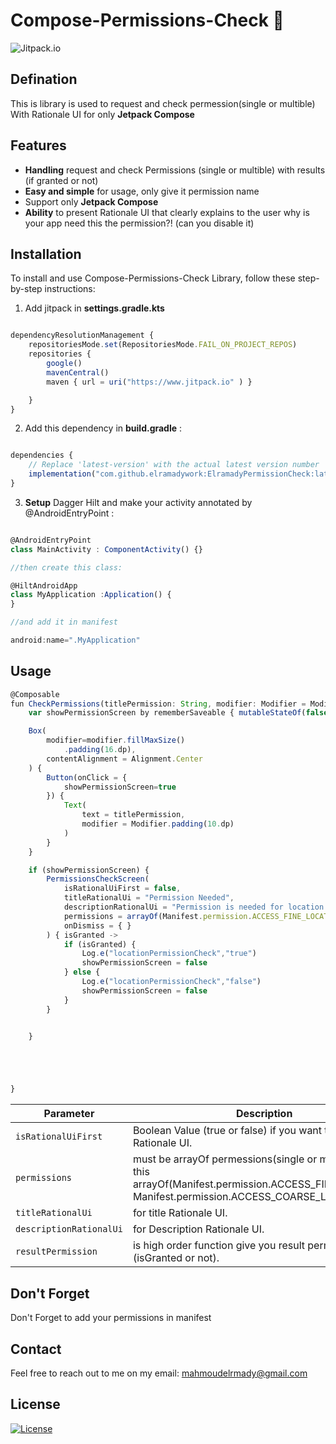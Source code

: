 # Compose-Permissions-Check 🎨
![Jitpack.io](https://img.shields.io/static/v1?label=Jitpack.io&message=1.0.0&color=blue)


## Defination
This is library is used to request and check permession(single or multible) With Rationale UI for only **Jetpack Compose**

## Features
- **Handling** request and check Permissions (single or multible) with results (if granted or not)
- **Easy and simple** for usage, only give it permission name
- Support only **Jetpack Compose**
- **Ability** to present Rationale UI that clearly explains to the user why is your app need this the permission?!
  (can you disable it) 


## Installation

To install and use Compose-Permissions-Check Library, follow these step-by-step instructions:

1. Add jitpack in **settings.gradle.kts**

```jsx

dependencyResolutionManagement {
    repositoriesMode.set(RepositoriesMode.FAIL_ON_PROJECT_REPOS)
    repositories {
        google()
        mavenCentral()
        maven { url = uri("https://www.jitpack.io" ) }

    }
}
```

2. Add this dependency in **build.gradle** :

```jsx

dependencies {
    // Replace 'latest-version' with the actual latest version number
    implementation("com.github.elramadywork:ElramadyPermissionCheck:latest-version")
}
```

3. **Setup** Dagger Hilt and make your activity annotated by @AndroidEntryPoint :

```jsx

@AndroidEntryPoint
class MainActivity : ComponentActivity() {}

//then create this class:

@HiltAndroidApp
class MyApplication :Application() {
}

//and add it in manifest

android:name=".MyApplication"

```


## Usage

```jsx
@Composable
fun CheckPermissions(titlePermission: String, modifier: Modifier = Modifier) {
    var showPermissionScreen by rememberSaveable { mutableStateOf(false) }

    Box(
        modifier=modifier.fillMaxSize()
            .padding(16.dp),
        contentAlignment = Alignment.Center
    ) {
        Button(onClick = {
            showPermissionScreen=true
        }) {
            Text(
                text = titlePermission,
                modifier = Modifier.padding(10.dp)
            )
        }
    }

    if (showPermissionScreen) {
        PermissionsCheckScreen(
            isRationalUiFirst = false,
            titleRationalUi = "Permission Needed",
            descriptionRationalUi = "Permission is needed for location services",
            permissions = arrayOf(Manifest.permission.ACCESS_FINE_LOCATION, Manifest.permission.ACCESS_COARSE_LOCATION),
            onDismiss = { }
        ) { isGranted ->
            if (isGranted) {
                Log.e("locationPermissionCheck","true")
                showPermissionScreen = false
            } else {
                Log.e("locationPermissionCheck","false")
                showPermissionScreen = false
            }
        }


    }





}


```


| Parameter               | Description                                                                                                                                              |
|-------------------------|----------------------------------------------------------------------------------------------------------------------------------------------------------| 
| `isRationalUiFirst`     | Boolean Value (true or false) if you want to present Rationale UI.                                                                                       |
| `permissions`           | must be arrayOf permessions(single or multiple) like this arrayOf(Manifest.permission.ACCESS_FINE_LOCATION, Manifest.permission.ACCESS_COARSE_LOCATION). |
| `titleRationalUi`       | for  title Rationale UI.                                                                                                                                 |
| `descriptionRationalUi` | for  Description Rationale UI.                                                                                                                           |
| `resultPermission`      | is high order function give you result permission (isGranted or not).                                                                                    |

## Don't Forget

Don't Forget to add your permissions in manifest


## Contact

Feel free to reach out to me on my email:
mahmoudelrmady@gmail.com





## License

[![License](https://img.shields.io/static/v1?label=Licence&message=MIT&color=blue)](https://opensource.org/license/MIT)

